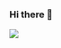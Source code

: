 ### Hi there 👋
<img src="https://www.google.com/url?sa=i&url=https%3A%2F%2Fbigpicture.ru%2Fposobie-kak-vyglyadet-krutym-v-internete%2F&psig=AOvVaw3mA26bWEC4izTQ9OKyjD0U&ust=1649767947340000&source=images&cd=vfe&ved=0CAcQjRxqFwoTCNiXqdaGjPcCFQAAAAAdAAAAABAD">
